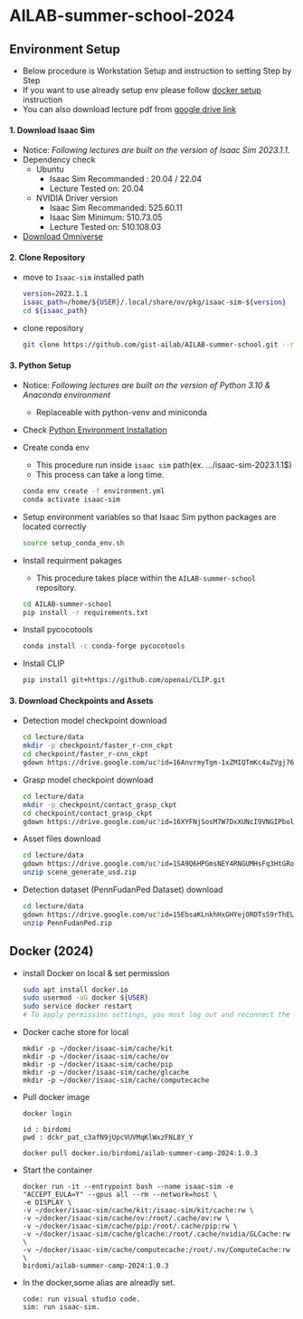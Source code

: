 # AILAB-summer-school-2024

## Environment Setup

 - Below procedure is Workstation Setup and instruction to setting Step by Step
 - If you want to use already setup env please follow [docker setup](#docker-2024) instruction
 - You can also download lecture pdf from [google drive link](https://drive.google.com/drive/folders/17rM0fWycKE9easTIgLrJuCZbneGhi1_h?usp=drive_link)

#### 1. Download Isaac Sim
 - Notice: *Following lectures are built on the version of Isaac Sim 2023.1.1.*
 - Dependency check
    - Ubuntu
      - Isaac Sim Recommanded : 20.04 / 22.04
      - Lecture Tested on: 20.04
    - NVIDIA Driver version
      - Isaac Sim Recommanded: 525.60.11
      - Isaac Sim Minimum: 510.73.05
      - Lecture Tested on: 510.108.03
 - [Download Omniverse](https://developer.nvidia.com/isaac-sim)
 

#### 2. Clone Repository
- move to `Isaac-sim` installed path

   ```Bash
   version=2023.1.1
   isaac_path=/home/${USER}/.local/share/ov/pkg/isaac-sim-${version}
   cd ${isaac_path}
   ```

- clone repository
  
   ```Bash
   git clone https://github.com/gist-ailab/AILAB-summer-school.git --recurse-submodules --remote-submodules
   ```

#### 3. Python Setup
 - Notice: *Following lectures are built on the version of Python 3.10 & Anaconda environment*
    - Replaceable with python-venv and miniconda
 - Check [Python Environment Installation](https://docs.omniverse.nvidia.com/app_isaacsim/app_isaacsim/install_python.html#advanced-running-with-anaconda)
 
 - Create conda env
    - This procedure run inside `isaac sim` path(ex. .../isaac-sim-2023.1.1$)
    - This process can take a long time.
   ```Bash
   conda env create -f environment.yml 
   conda activate isaac-sim
   ```

- Setup environment variables so that Isaac Sim python packages are located correctly
   ```Bash
   source setup_conda_env.sh
   ```

 - Install requirment pakages
    - This procedure takes place within the `AILAB-summer-school` repository.
   ```Bash
   cd AILAB-summer-school
   pip install -r requirements.txt
   ```

 - Install pycocotools
   ```Bash
   conda install -c conda-forge pycocotools
   ```

 - Install CLIP
   ```Bash
   pip install git+https://github.com/openai/CLIP.git
   ```

#### 3. Download Checkpoints and Assets

 - Detection model checkpoint download
   ```Bash
   cd lecture/data
   mkdir -p checkpoint/faster_r-cnn_ckpt
   cd checkpoint/faster_r-cnn_ckpt
   gdown https://drive.google.com/uc?id=16AnvrmyTgm-1xZMIQTmKc4aZVgj76OXt
   ```
   
 - Grasp model checkpoint download
   ```Bash
   cd lecture/data
   mkdir -p checkpoint/contact_grasp_ckpt
   cd checkpoint/contact_grasp_ckpt
   gdown https://drive.google.com/uc?id=16XYFNjSosM7W7DxXUNcI9VNGIPbol6tY
   ```

 - Asset files download
   ```Bash
   cd lecture/data
   gdown https://drive.google.com/uc?id=1SA9Q6HPGmsNEY4RNGUMHsFq3HtGRoP_1
   unzip scene_generate_usd.zip
   ```

 - Detection dataset (PennFudanPed Dataset) download
   ```Bash
   cd lecture/data
   gdown https://drive.google.com/uc?id=15EbsaKLnkhHxGHYejORDTsS9rThELJMR
   unzip PennFudanPed.zip
   ```

## Docker (2024)
 - install Docker on local & set permission
   ``` Bash
   sudo apt install docker.io
   sudo usermod -aG docker ${USER}
   sudo service docker restart
   # To apply permission settings, you must log out and reconnect the logged-in session.
   ```

 - Docker cache store for local
   ```
   mkdir -p ~/docker/isaac-sim/cache/kit
   mkdir -p ~/docker/isaac-sim/cache/ov
   mkdir -p ~/docker/isaac-sim/cache/pip
   mkdir -p ~/docker/isaac-sim/cache/glcache
   mkdir -p ~/docker/isaac-sim/cache/computecache
   ```
  
 - Pull docker image
   ```login
   docker login
   
   id : birdomi
   pwd : dckr_pat_c3afN9jUpcVUVMqKlWxzFNL8Y_Y
   ```
   ``` Docker
   docker pull docker.io/birdomi/ailab-summer-camp-2024:1.0.3
   ```

 - Start the container
   ``` Docker
   docker run -it --entrypoint bash --name isaac-sim -e "ACCEPT_EULA=Y" --gpus all --rm --network=host \
   -e DISPLAY \
   -v ~/docker/isaac-sim/cache/kit:/isaac-sim/kit/cache:rw \
   -v ~/docker/isaac-sim/cache/ov:/root/.cache/ov:rw \
   -v ~/docker/isaac-sim/cache/pip:/root/.cache/pip:rw \
   -v ~/docker/isaac-sim/cache/glcache:/root/.cache/nvidia/GLCache:rw \
   -v ~/docker/isaac-sim/cache/computecache:/root/.nv/ComputeCache:rw \
   birdomi/ailab-summer-camp-2024:1.0.3
   ```

 - In the docker,some alias are alreadly set.
   ``` Docker
   code: run visual studio code.
   sim: run isaac-sim.
   ```
